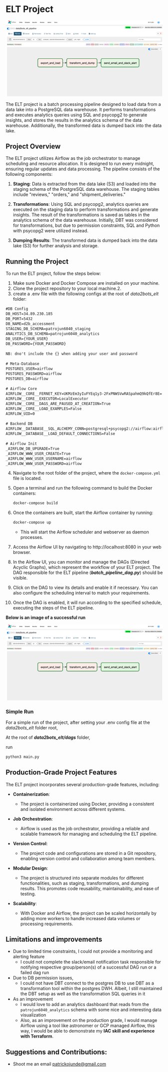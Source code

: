 # ELT Project

![Successful DAG RUN](./Successful_Dag_Run.png)

The ELT project is a batch processing pipeline designed to load data from a data lake into a PostgreSQL data warehouse. It performs transformations and executes analytics queries using SQL and psycopg2 to generate insights, and stores the results in the analytics schema of the data warehouse. Additionally, the transformed data is dumped back into the data lake.

## Project Overview

The ELT project utilizes Airflow as the job orchestrator to manage scheduling and resource allocation. It is designed to run every midnight, ensuring regular updates and data processing. The pipeline consists of the following components:

1. **Staging**: Data is extracted from the data lake (S3) and loaded into the staging schema of the PostgreSQL data warehouse. The staging tables include "reviews," "orders," and "shipment_deliveries."

2. **Transformations**: Using SQL and psycopg2, analytics queries are executed on the staging data to perform transformations and generate insights. The result of the transformations is saved as tables in the analytics schema of the data warehouse. Initially, DBT was considered for transformations, but due to permission constraints, SQL and Python with psycopg2 were utilized instead.

3. **Dumping Results**: The transformed data is dumped back into the data lake (S3) for further analysis and storage.

## Running the Project

To run the ELT project, follow the steps below:

1. Make sure Docker and Docker Compose are installed on your machine.
2. Clone the project repository to your local machine.2. 
3. create a .env file with the following configs at the root of _data2bots_elt_ folder:
```
#DB Config
DB_HOST=34.89.230.185
DB_PORT=5432
DB_NAME=d2b_accessment
STAGING_DB_SCHEMA=patrojun6040_staging
ANALYTICS_DB_SCHEMA=patrojun6040_analytics
DB_USER={YOUR_USER}
DB_PASSWORD={YOUR_PASSWORD}
 
NB: dno't include the {} when adding your user and password
 
# Meta-Database
POSTGRES_USER=airflow
POSTGRES_PASSWORD=airflow
POSTGRES_DB=airflow

# Airflow Core
AIRFLOW__CORE__FERNET_KEY=UKMzEm3yIuFYEq1y3-2FxPNWSVwRASpahmQ9kQfEr8E=
AIRFLOW__CORE__EXECUTOR=LocalExecutor
AIRFLOW__CORE__DAGS_ARE_PAUSED_AT_CREATION=True
AIRFLOW__CORE__LOAD_EXAMPLES=False
AIRFLOW_UID=0

# Backend DB
AIRFLOW__DATABASE__SQL_ALCHEMY_CONN=postgresql+psycopg2://airflow:airflow@postgres/airflow
AIRFLOW__DATABASE__LOAD_DEFAULT_CONNECTIONS=False

# Airflow Init
_AIRFLOW_DB_UPGRADE=True
_AIRFLOW_WWW_USER_CREATE=True
_AIRFLOW_WWW_USER_USERNAME=airflow
_AIRFLOW_WWW_USER_PASSWORD=airflow
```
4. Navigate to the root folder of the project, where the `docker-compose.yml` file is located.
5. Open a terminal and run the following command to build the Docker containers:
   ```bash
   docker-compose build
   ```
6. Once the containers are built, start the Airflow container by running:
   ```bash
   docker-compose up
   ```
   - This will start the Airflow scheduler and webserver as daemon processes.


8. Access the Airflow UI by navigating to http://localhost:8080 in your web browser.

9. In the Airflow UI, you can monitor and manage the DAGs (Directed Acyclic Graphs), which represent the workflow of your ELT project. The DAG responsible for the ELT pipeline (***batch_pipeline_dag.py***) should be visible.

10. Click on the DAG to view its details and enable it if necessary. You can also configure the scheduling interval to match your requirements.

11. Once the DAG is enabled, it will run according to the specified schedule, executing the steps of the ELT pipeline.

**Below is an image of a successful run**

![Successful DAG RUN](./Successful_Dag_Run.png)

### Simple Run

For a simple run of the project, after setting your .env config file at the _data2bots_elt_ folder root, 

At the root of *__data2bots_elt/dags__* folder, 

run

   ```bash
   python3 main.py
   ```
## Production-Grade Project Features
The ELT project incorporates several production-grade features, including:

- **Containerization**: 
  - The project is containerized using Docker, providing a consistent and isolated environment across different systems.

- **Job Orchestration**: 
  - Airflow is used as the job orchestrator, providing a reliable and scalable framework for managing and scheduling the ELT pipeline.

- **Version Control**: 
  - The project code and configurations are stored in a Git repository, enabling version control and collaboration among team members.

- **Modular Design**: 
  - The project is structured into separate modules for different functionalities, such as staging, transformations, and dumping results. This promotes code reusability, maintainability, and ease of testing.

- **Scalability**: 
  - With Docker and Airflow, the project can be scaled horizontally by adding more workers to handle increased data volumes or processing requirements.
  
## Limitations and improvements
- Due to limited time constraints, I could not provide a monitoring and alerting feature
  - I could not complete the slack/email notification task responsible for notifying respective group/person(s) of a successful DAG run or a failed dag run 
- Due to DB permission issues, 
  - I could not have DBT connect to the postgres DB to use DBT as a transformation tool within the postgres DWH. Albeit, I still maintained the DBT setup as well as the transformation SQL queries in it
- As an improvement
  - I would love to add an analytics dashboard that reads from the `patrojun6040_analytics` schema with some nice and interesting data visualization 
  - Also, as an improvement on the production grade, I would manage Airflow using a tool like astronomer or GCP managed Airflow, this way, I would be able to demonstrate my **IAC skill and experience with Terraform**. 

## Suggestions and Contributions:
- Shoot me an email [patrickojunde@gmail.com](mailto:patrickojunde@gmail.com)



